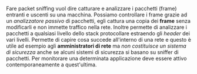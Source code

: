 Fare packet sniffing vuol dire catturare e analizzare i pacchetti (frame) entranti e uscenti su una macchina.
Possiamo controllare i frame grazie ad un *analizzatore passivo* di pacchetti, egli cattura una copia dei **frame** senza modificarli e non immette traffico nella rete. Inoltre permette di  analizzare i pacchetti a qualsiasi livello dello stack protocollare estraendo gli *header* dei vari livelli.
Permette di capire cosa succede all'interno di una rete e questo è utile ad esempio agli **amministratori di rete** ma *non costituisce un sistema di sicurezza* anche se alcuni sistemi di sicurezza si basano su sniffer di pacchetti.
Per monitorare una determinata applicazione deve essere attivo contemporaneamente a quest'ultima.